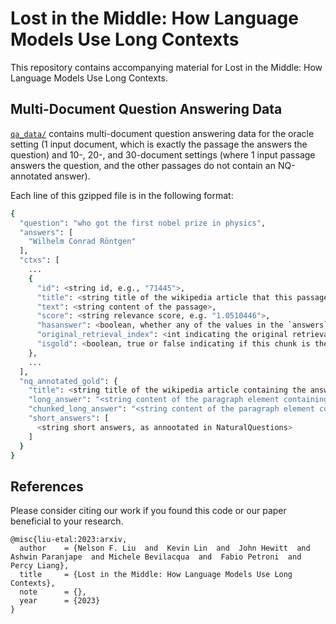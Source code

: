 # Lost in the Middle: How Language Models Use Long Contexts

This repository contains accompanying material for Lost in the Middle: How Language Models Use Long Contexts.

## Multi-Document Question Answering Data

[`qa_data/`](./qa_data/) contains multi-document question answering data for the
oracle setting (1 input document, which is exactly the passage the answers the
question) and 10-, 20-, and 30-document settings (where 1 input passage answers
the question, and the other passages do not contain an NQ-annotated answer).

Each line of this gzipped file is in the following format:

``` sh
{
  "question": "who got the first nobel prize in physics",
  "answers": [
    "Wilhelm Conrad Röntgen"
  ],
  "ctxs": [
    ...
    {
      "id": <string id, e.g., "71445">,
      "title": <string title of the wikipedia article that this passage comes from>,
      "text": <string content of the passage>,
      "score": <string relevance score, e.g. "1.0510446">,
      "hasanswer": <boolean, whether any of the values in the `answers` key appears in the text>,
      "original_retrieval_index": <int indicating the original retrieval index. for example, a value of 0 indicates that this was the top retrieved document>,
      "isgold": <boolean, true or false indicating if this chunk is the gold answer from NaturalQuestions>
    },
    ...
  ],
  "nq_annotated_gold": {
    "title": <string title of the wikipedia article containing the answer, as annotated in NaturalQuestions>,
    "long_answer": "<string content of the paragraph element containing the answer, as annotated in NaturalQuestions>",
    "chunked_long_answer": "<string content of the paragraph element containing the answer, randomly chunked to approximately 100 words>",
    "short_answers": [
      <string short answers, as annootated in NaturalQuestions>
    ]
  }
}
```

## References

Please consider citing our work if you found this code or our paper beneficial to your research.

```
@misc{liu-etal:2023:arxiv,
  author    = {Nelson F. Liu  and  Kevin Lin  and  John Hewitt  and Ashwin Paranjape  and Michele Bevilacqua  and  Fabio Petroni  and  Percy Liang},
  title     = {Lost in the Middle: How Language Models Use Long Contexts},
  note      = {},
  year      = {2023}
}

```
